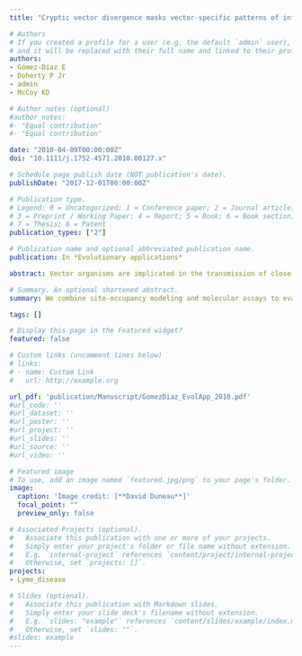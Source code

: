 ```yaml
---
title: "Cryptic vector divergence masks vector-specific patterns of infection&#58 an example from the marine cycle of Lyme borreliosis."

# Authors
# If you created a profile for a user (e.g. the default `admin` user), write the username (folder name) here 
# and it will be replaced with their full name and linked to their profile.
authors: 
- Gómez-Díaz E
- Doherty P Jr
- admin
- McCoy KD  

# Author notes (optional)
#author_notes:
#- "Equal contribution"
#- "Equal contribution"

date: "2010-04-09T00:00:00Z"
doi: "10.1111/j.1752-4571.2010.00127.x"

# Schedule page publish date (NOT publication's date).
publishDate: "2017-12-01T00:00:00Z"

# Publication type.
# Legend: 0 = Uncategorized; 1 = Conference paper; 2 = Journal article;
# 3 = Preprint / Working Paper; 4 = Report; 5 = Book; 6 = Book section;
# 7 = Thesis; 8 = Patent
publication_types: ["2"]

# Publication name and optional abbreviated publication name.
publication: In *Evolutionary applications*

abstract: Vector organisms are implicated in the transmission of close to a third of all infectious diseases. In many cases, multiple vectors (species or populations) can participate in transmission but may contribute differently to disease ecologyand evolution. The presence of cryptic vector populations can be particularly problematic as differences in infection can be difficult to evaluate and may leadto erroneous evolutionary and epidemiological inferences. Here, we combine site-occupancy modeling and molecular assays to evaluate patterns of infectionin the marine cycle of Lyme borreliosis, involving colonial seabirds, the tick Ixodes uriae, and bacteria of the Borrelia burgdorferi s.l. complex. In this cycle, the tick vector consists of multiple, cryptic (phenotypically undistinguishablebut genetically distinct) host races that are frequently found in sympatry. Our results show that bacterial detection varies strongly among tick races leading to vector-specific biases if raw counts are used to calculate Borrelia prevalence. These differences are largely explained by differences in infection intensity among tick races. After accounting for detection probabilities, we found that overall prevalence in this system is higher than previously suspected and that certain vector–host combinations likely contribute more than others to the local dynamics and large-scale dispersal of Borrelia spirochetes. These results highlight the importance of evaluating vector population structure and accounting for detection probability when trying to understand the evolutionary ecology of vector-borne diseases.

# Summary. An optional shortened abstract.
summary: We combine site-occupancy modeling and molecular assays to evaluate patterns of infection in the marine cycle of Lyme borreliosis. Our results show that bacterial detection varies strongly among tick races leading to vector-specific biases if raw counts are used to calculate Borrelia prevalence. Overall prevalence is higher than suspected and certain vector–host combinations likely contribute more than others to the local dynamics and large-scale dispersal of Borrelia spirochetes. 

tags: []

# Display this page in the Featured widget?
featured: false

# Custom links (uncomment lines below)
# links:
# - name: Custom Link
#   url: http://example.org

url_pdf: 'publication/Manuscript/GomezDiaz_EvolApp_2010.pdf'
#url_code: ''
#url_dataset: ''
#url_poster: ''
#url_project: ''
#url_slides: ''
#url_source: ''
#url_video: ''

# Featured image
# To use, add an image named `featured.jpg/png` to your page's folder. 
image:
  caption: 'Image credit: [**David Duneau**]'
  focal_point: ""
  preview_only: false

# Associated Projects (optional).
#   Associate this publication with one or more of your projects.
#   Simply enter your project's folder or file name without extension.
#   E.g. `internal-project` references `content/project/internal-project/index.md`.
#   Otherwise, set `projects: []`.
projects:
- Lyme_disease

# Slides (optional).
#   Associate this publication with Markdown slides.
#   Simply enter your slide deck's filename without extension.
#   E.g. `slides: "example"` references `content/slides/example/index.md`.
#   Otherwise, set `slides: ""`.
#slides: example
---
```

